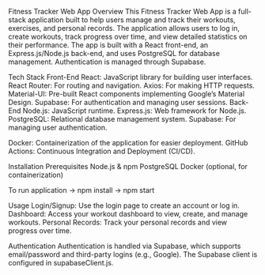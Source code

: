 Fitness Tracker Web App
Overview
This Fitness Tracker Web App is a full-stack application built to help users manage and track their workouts, exercises, and personal records. The application allows users to log in, create workouts, track progress over time, and view detailed statistics on their performance. The app is built with a React front-end, an Express.js/Node.js back-end, and uses PostgreSQL for database management. Authentication is managed through Supabase.


Tech Stack
  Front-End
    React: JavaScript library for building user interfaces.
    React Router: For routing and navigation.
    Axios: For making HTTP requests.
    Material-UI: Pre-built React components implementing Google’s Material Design.
    Supabase: For authentication and managing user sessions.
  Back-End
    Node.js: JavaScript runtime.
    Express.js: Web framework for Node.js.
    PostgreSQL: Relational database management system.
    Supabase: For managing user authentication.

  Docker: Containerization of the application for easier deployment.
  GitHub Actions: Continuous Integration and Deployment (CI/CD).

Installation
Prerequisites
Node.js & npm
PostgreSQL
Docker (optional, for containerization)

To run application
  -> npm install
  -> npm start

Usage
Login/Signup: Use the login page to create an account or log in.
Dashboard: Access your workout dashboard to view, create, and manage workouts.
Personal Records: Track your personal records and view progress over time.

Authentication
Authentication is handled via Supabase, which supports email/password and third-party logins (e.g., Google). The Supabase client is configured in supabaseClient.js.
